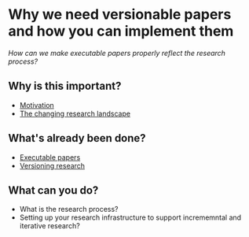 # Why we need versionable papers and how you can implement them

_How can we make executable papers properly reflect the research process?_

## Why is this important?
- [Motivation](./motivation.md)
- [The changing research landscape](./ChangingLandscape.md)

## What's already been done?
- [Executable papers](./executable_papers.md)
- [Versioning research](./versiong.md)

## What can you do? 
- What is the research process?
- Setting up your research infrastructure to support incrememntal and iterative research?





